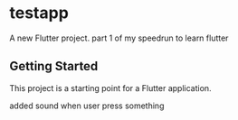 # testapp

A new Flutter project.
part 1 of my speedrun to learn flutter

## Getting Started

This project is a starting point for a Flutter application.

added sound when user press something
